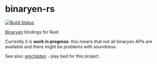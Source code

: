 # binaryen-rs

[![Build Status](https://travis-ci.org/pepyakin/binaryen-rs.svg?branch=master)](https://travis-ci.org/pepyakin/binaryen-rs)

[Binaryen](https://github.com/WebAssembly/binaryen) bindings for Rust.

Currently it is **work in progress**: this means that not all binaryen APIs are available and there might be problems with soundness.

See also: [emchipten](https://github.com/pepyakin/emchipten) - play bed for this project.
